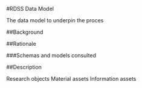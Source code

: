 
#RDSS Data Model

The data model to underpin the proces

##Background


##Rationale


###Schemas and models consulted


##Description 

Research objects
Material assets
Information assets

